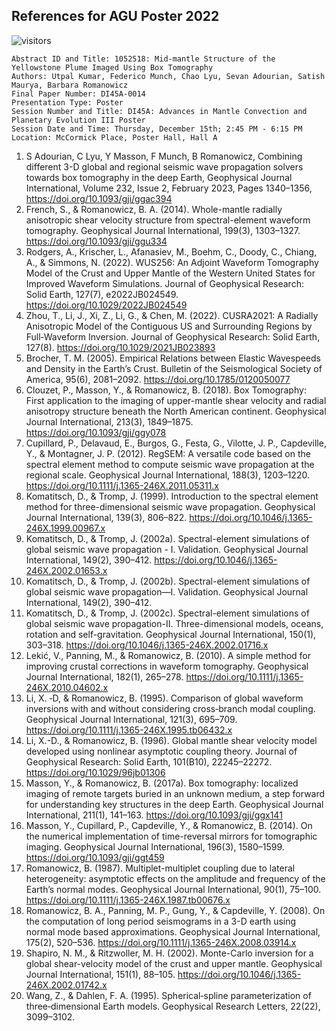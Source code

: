 ## References for AGU Poster 2022

![visitors](https://visitor-badge.glitch.me/badge?page_id=Imaging-the-Mid-mantle-Structure-of-the-Yellowstone-Plume-using-Box-Tomography)

```
Abstract ID and Title: 1052518: Mid-mantle Structure of the Yellowstone Plume Imaged Using Box Tomography
Authors: Utpal Kumar, Federico Munch, Chao Lyu, Sevan Adourian, Satish Maurya, Barbara Romanowicz
Final Paper Number: DI45A-0014
Presentation Type: Poster
Session Number and Title: DI45A: Advances in Mantle Convection and Planetary Evolution III Poster
Session Date and Time: Thursday, December 15th; 2:45 PM - 6:15 PM
Location: McCormick Place, Poster Hall, Hall A 
```

1. S Adourian, C Lyu, Y Masson, F Munch, B Romanowicz, Combining different 3-D global and regional seismic wave propagation solvers towards box tomography in the deep Earth, Geophysical Journal International, Volume 232, Issue 2, February 2023, Pages 1340–1356, <https://doi.org/10.1093/gji/ggac394>
1. French, S., & Romanowicz, B. A. (2014). Whole-mantle radially anisotropic shear velocity structure from spectral-element waveform tomography. Geophysical Journal International, 199(3), 1303–1327. <https://doi.org/10.1093/gji/ggu334>
1. Rodgers, A., Krischer, L., Afanasiev, M., Boehm, C., Doody, C., Chiang, A., & Simmons, N. (2022). WUS256: An Adjoint Waveform Tomography Model of the Crust and Upper Mantle of the Western United States for Improved Waveform Simulations. Journal of Geophysical Research: Solid Earth, 127(7), e2022JB024549. <https://doi.org/10.1029/2022JB024549>
1. Zhou, T., Li, J., Xi, Z., Li, G., & Chen, M. (2022). CUSRA2021: A Radially Anisotropic Model of the Contiguous US and Surrounding Regions by Full‐Waveform Inversion. Journal of Geophysical Research: Solid Earth, 127(8). <https://doi.org/10.1029/2021JB023893>
1. Brocher, T. M. (2005). Empirical Relations between Elastic Wavespeeds and Density in the Earth’s Crust. Bulletin of the Seismological Society of America, 95(6), 2081–2092. <https://doi.org/10.1785/0120050077>
1. Clouzet, P., Masson, Y., & Romanowicz, B. (2018). Box Tomography: First application to the imaging of upper-mantle shear velocity and radial anisotropy structure beneath the North American continent. Geophysical Journal International, 213(3), 1849–1875. <https://doi.org/10.1093/gji/ggy078>
1. Cupillard, P., Delavaud, E., Burgos, G., Festa, G., Vilotte, J. P., Capdeville, Y., & Montagner, J. P. (2012). RegSEM: A versatile code based on the spectral element method to compute seismic wave propagation at the regional scale. Geophysical Journal International, 188(3), 1203–1220. <https://doi.org/10.1111/j.1365-246X.2011.05311.x>
1. Komatitsch, D., & Tromp, J. (1999). Introduction to the spectral element method for three-dimensional seismic wave propagation. Geophysical Journal International, 139(3), 806–822. <https://doi.org/10.1046/j.1365-246X.1999.00967.x>
1. Komatitsch, D., & Tromp, J. (2002a). Spectral-element simulations of global seismic wave propagation - I. Validation. Geophysical Journal International, 149(2), 390–412. <https://doi.org/10.1046/j.1365-246X.2002.01653.x>
1. Komatitsch, D., & Tromp, J. (2002b). Spectral-element simulations of global seismic wave propagation—I. Validation. Geophysical Journal International, 149(2), 390–412.
1. Komatitsch, D., & Tromp, J. (2002c). Spectral-element simulations of global seismic wave propagation-II. Three-dimensional models, oceans, rotation and self-gravitation. Geophysical Journal International, 150(1), 303–318. <https://doi.org/10.1046/j.1365-246X.2002.01716.x>
1. Lekić, V., Panning, M., & Romanowicz, B. (2010). A simple method for improving crustal corrections in waveform tomography. Geophysical Journal International, 182(1), 265–278. <https://doi.org/10.1111/j.1365-246X.2010.04602.x>
1. Li, X. ‐D, & Romanowicz, B. (1995). Comparison of global waveform inversions with and without considering cross‐branch modal coupling. Geophysical Journal International, 121(3), 695–709. <https://doi.org/10.1111/j.1365-246X.1995.tb06432.x>
1. Li, X.-D., & Romanowicz, B. (1996). Global mantle shear velocity model developed using nonlinear asymptotic coupling theory. Journal of Geophysical Research: Solid Earth, 101(B10), 22245–22272. <https://doi.org/10.1029/96jb01306>
1. Masson, Y., & Romanowicz, B. (2017a). Box tomography: localized imaging of remote targets buried in an unknown medium, a step forward for understanding key structures in the deep Earth. Geophysical Journal International, 211(1), 141–163. <https://doi.org/10.1093/gji/ggx141>
1. Masson, Y., Cupillard, P., Capdeville, Y., & Romanowicz, B. (2014). On the numerical implementation of time-reversal mirrors for tomographic imaging. Geophysical Journal International, 196(3), 1580–1599. <https://doi.org/10.1093/gji/ggt459>
1. Romanowicz, B. (1987). Multiplet-multiplet coupling due to lateral heterogeneity: asymptotic effects on the amplitude and frequency of the Earth’s normal modes. Geophysical Journal International, 90(1), 75–100. <https://doi.org/10.1111/j.1365-246X.1987.tb00676.x>
1. Romanowicz, B. A., Panning, M. P., Gung, Y., & Capdeville, Y. (2008). On the computation of long period seismograms in a 3-D earth using normal mode based approximations. Geophysical Journal International, 175(2), 520–536. <https://doi.org/10.1111/j.1365-246X.2008.03914.x>
1. Shapiro, N. M., & Ritzwoller, M. H. (2002). Monte-Carlo inversion for a global shear-velocity model of the crust and upper mantle. Geophysical Journal International, 151(1), 88–105. <https://doi.org/10.1046/j.1365-246X.2002.01742.x>
1. Wang, Z., & Dahlen, F. A. (1995). Spherical‐spline parameterization of three‐dimensional Earth models. Geophysical Research Letters, 22(22), 3099–3102.
